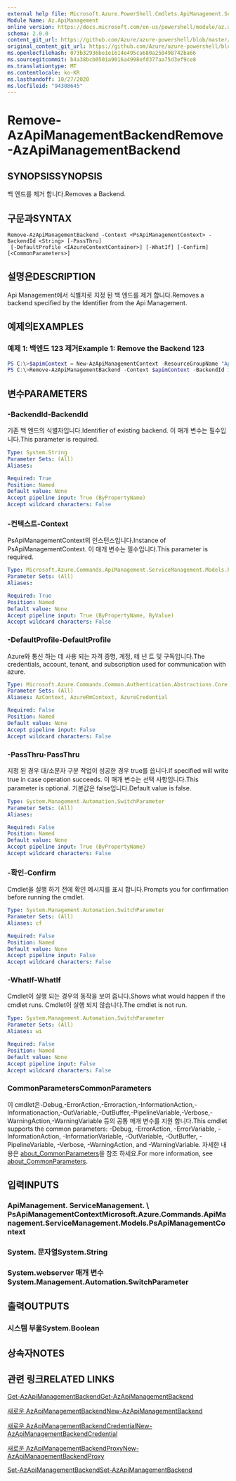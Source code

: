 ```yaml
---
external help file: Microsoft.Azure.PowerShell.Cmdlets.ApiManagement.ServiceManagement.dll-Help.xml
Module Name: Az.ApiManagement
online version: https://docs.microsoft.com/en-us/powershell/module/az.apimanagement/remove-azapimanagementbackend
schema: 2.0.0
content_git_url: https://github.com/Azure/azure-powershell/blob/master/src/ApiManagement/ApiManagement/help/Remove-AzApiManagementBackend.md
original_content_git_url: https://github.com/Azure/azure-powershell/blob/master/src/ApiManagement/ApiManagement/help/Remove-AzApiManagementBackend.md
ms.openlocfilehash: 073b32936be1e1614e495ca680a250498742ba66
ms.sourcegitcommit: b4a38bcb0501a9016a4998efd377aa75d3ef9ce8
ms.translationtype: MT
ms.contentlocale: ko-KR
ms.lasthandoff: 10/27/2020
ms.locfileid: "94308645"
---
```

# <span data-ttu-id="14579-101">Remove-AzApiManagementBackend</span><span class="sxs-lookup"><span data-stu-id="14579-101">Remove-AzApiManagementBackend</span></span>

## <span data-ttu-id="14579-102">SYNOPSIS</span><span class="sxs-lookup"><span data-stu-id="14579-102">SYNOPSIS</span></span>
<span data-ttu-id="14579-103">백 엔드를 제거 합니다.</span><span class="sxs-lookup"><span data-stu-id="14579-103">Removes a Backend.</span></span>

## <span data-ttu-id="14579-104">구문과</span><span class="sxs-lookup"><span data-stu-id="14579-104">SYNTAX</span></span>

```
Remove-AzApiManagementBackend -Context <PsApiManagementContext> -BackendId <String> [-PassThru]
 [-DefaultProfile <IAzureContextContainer>] [-WhatIf] [-Confirm] [<CommonParameters>]
```

## <span data-ttu-id="14579-105">설명은</span><span class="sxs-lookup"><span data-stu-id="14579-105">DESCRIPTION</span></span>
<span data-ttu-id="14579-106">Api Management에서 식별자로 지정 된 백 엔드를 제거 합니다.</span><span class="sxs-lookup"><span data-stu-id="14579-106">Removes a backend specified by the Identifier from the Api Management.</span></span>

## <span data-ttu-id="14579-107">예제의</span><span class="sxs-lookup"><span data-stu-id="14579-107">EXAMPLES</span></span>

### <span data-ttu-id="14579-108">예제 1: 백엔드 123 제거</span><span class="sxs-lookup"><span data-stu-id="14579-108">Example 1: Remove the Backend 123</span></span>
```powershell
PS C:\>$apimContext = New-AzApiManagementContext -ResourceGroupName "Api-Default-WestUS" -ServiceName "contoso"
PS C:\>Remove-AzApiManagementBackend -Context $apimContext -BackendId 123 -PassThru
```

## <span data-ttu-id="14579-109">변수</span><span class="sxs-lookup"><span data-stu-id="14579-109">PARAMETERS</span></span>

### <span data-ttu-id="14579-110">-BackendId</span><span class="sxs-lookup"><span data-stu-id="14579-110">-BackendId</span></span>
<span data-ttu-id="14579-111">기존 백 엔드의 식별자입니다.</span><span class="sxs-lookup"><span data-stu-id="14579-111">Identifier of existing backend.</span></span>
<span data-ttu-id="14579-112">이 매개 변수는 필수입니다.</span><span class="sxs-lookup"><span data-stu-id="14579-112">This parameter is required.</span></span>

```yaml
Type: System.String
Parameter Sets: (All)
Aliases:

Required: True
Position: Named
Default value: None
Accept pipeline input: True (ByPropertyName)
Accept wildcard characters: False
```

### <span data-ttu-id="14579-113">-컨텍스트</span><span class="sxs-lookup"><span data-stu-id="14579-113">-Context</span></span>
<span data-ttu-id="14579-114">PsApiManagementContext의 인스턴스입니다.</span><span class="sxs-lookup"><span data-stu-id="14579-114">Instance of PsApiManagementContext.</span></span>
<span data-ttu-id="14579-115">이 매개 변수는 필수입니다.</span><span class="sxs-lookup"><span data-stu-id="14579-115">This parameter is required.</span></span>

```yaml
Type: Microsoft.Azure.Commands.ApiManagement.ServiceManagement.Models.PsApiManagementContext
Parameter Sets: (All)
Aliases:

Required: True
Position: Named
Default value: None
Accept pipeline input: True (ByPropertyName, ByValue)
Accept wildcard characters: False
```

### <span data-ttu-id="14579-116">-DefaultProfile</span><span class="sxs-lookup"><span data-stu-id="14579-116">-DefaultProfile</span></span>
<span data-ttu-id="14579-117">Azure와 통신 하는 데 사용 되는 자격 증명, 계정, 테 넌 트 및 구독입니다.</span><span class="sxs-lookup"><span data-stu-id="14579-117">The credentials, account, tenant, and subscription used for communication with azure.</span></span>

```yaml
Type: Microsoft.Azure.Commands.Common.Authentication.Abstractions.Core.IAzureContextContainer
Parameter Sets: (All)
Aliases: AzContext, AzureRmContext, AzureCredential

Required: False
Position: Named
Default value: None
Accept pipeline input: False
Accept wildcard characters: False
```

### <span data-ttu-id="14579-118">-PassThru</span><span class="sxs-lookup"><span data-stu-id="14579-118">-PassThru</span></span>
<span data-ttu-id="14579-119">지정 된 경우 대/소문자 구분 작업이 성공한 경우 true를 씁니다.</span><span class="sxs-lookup"><span data-stu-id="14579-119">If specified will write true in case operation succeeds.</span></span>
<span data-ttu-id="14579-120">이 매개 변수는 선택 사항입니다.</span><span class="sxs-lookup"><span data-stu-id="14579-120">This parameter is optional.</span></span>
<span data-ttu-id="14579-121">기본값은 false입니다.</span><span class="sxs-lookup"><span data-stu-id="14579-121">Default value is false.</span></span>

```yaml
Type: System.Management.Automation.SwitchParameter
Parameter Sets: (All)
Aliases:

Required: False
Position: Named
Default value: None
Accept pipeline input: True (ByPropertyName)
Accept wildcard characters: False
```

### <span data-ttu-id="14579-122">-확인</span><span class="sxs-lookup"><span data-stu-id="14579-122">-Confirm</span></span>
<span data-ttu-id="14579-123">Cmdlet을 실행 하기 전에 확인 메시지를 표시 합니다.</span><span class="sxs-lookup"><span data-stu-id="14579-123">Prompts you for confirmation before running the cmdlet.</span></span>

```yaml
Type: System.Management.Automation.SwitchParameter
Parameter Sets: (All)
Aliases: cf

Required: False
Position: Named
Default value: None
Accept pipeline input: False
Accept wildcard characters: False
```

### <span data-ttu-id="14579-124">-WhatIf</span><span class="sxs-lookup"><span data-stu-id="14579-124">-WhatIf</span></span>
<span data-ttu-id="14579-125">Cmdlet이 실행 되는 경우의 동작을 보여 줍니다.</span><span class="sxs-lookup"><span data-stu-id="14579-125">Shows what would happen if the cmdlet runs.</span></span> <span data-ttu-id="14579-126">Cmdlet이 실행 되지 않습니다.</span><span class="sxs-lookup"><span data-stu-id="14579-126">The cmdlet is not run.</span></span>

```yaml
Type: System.Management.Automation.SwitchParameter
Parameter Sets: (All)
Aliases: wi

Required: False
Position: Named
Default value: None
Accept pipeline input: False
Accept wildcard characters: False
```

### <span data-ttu-id="14579-127">CommonParameters</span><span class="sxs-lookup"><span data-stu-id="14579-127">CommonParameters</span></span>
<span data-ttu-id="14579-128">이 cmdlet은-Debug,-ErrorAction,-Erroraction,-InformationAction,-Informationaction,-OutVariable,-OutBuffer,-PipelineVariable,-Verbose,-WarningAction,-WarningVariable 등의 공통 매개 변수를 지원 합니다.</span><span class="sxs-lookup"><span data-stu-id="14579-128">This cmdlet supports the common parameters: -Debug, -ErrorAction, -ErrorVariable, -InformationAction, -InformationVariable, -OutVariable, -OutBuffer, -PipelineVariable, -Verbose, -WarningAction, and -WarningVariable.</span></span> <span data-ttu-id="14579-129">자세한 내용은 [about_CommonParameters](http://go.microsoft.com/fwlink/?LinkID=113216)을 참조 하세요.</span><span class="sxs-lookup"><span data-stu-id="14579-129">For more information, see [about_CommonParameters](http://go.microsoft.com/fwlink/?LinkID=113216).</span></span>

## <span data-ttu-id="14579-130">입력</span><span class="sxs-lookup"><span data-stu-id="14579-130">INPUTS</span></span>

### <span data-ttu-id="14579-131">ApiManagement. ServiceManagement. \ PsApiManagementContext</span><span class="sxs-lookup"><span data-stu-id="14579-131">Microsoft.Azure.Commands.ApiManagement.ServiceManagement.Models.PsApiManagementContext</span></span>

### <span data-ttu-id="14579-132">System. 문자열</span><span class="sxs-lookup"><span data-stu-id="14579-132">System.String</span></span>

### <span data-ttu-id="14579-133">System.webserver 매개 변수</span><span class="sxs-lookup"><span data-stu-id="14579-133">System.Management.Automation.SwitchParameter</span></span>

## <span data-ttu-id="14579-134">출력</span><span class="sxs-lookup"><span data-stu-id="14579-134">OUTPUTS</span></span>

### <span data-ttu-id="14579-135">시스템 부울</span><span class="sxs-lookup"><span data-stu-id="14579-135">System.Boolean</span></span>

## <span data-ttu-id="14579-136">상속자</span><span class="sxs-lookup"><span data-stu-id="14579-136">NOTES</span></span>

## <span data-ttu-id="14579-137">관련 링크</span><span class="sxs-lookup"><span data-stu-id="14579-137">RELATED LINKS</span></span>

[<span data-ttu-id="14579-138">Get-AzApiManagementBackend</span><span class="sxs-lookup"><span data-stu-id="14579-138">Get-AzApiManagementBackend</span></span>](./Get-AzApiManagementBackend.md)

[<span data-ttu-id="14579-139">새로운 AzApiManagementBackend</span><span class="sxs-lookup"><span data-stu-id="14579-139">New-AzApiManagementBackend</span></span>](./New-AzApiManagementBackend.md)

[<span data-ttu-id="14579-140">새로운 AzApiManagementBackendCredential</span><span class="sxs-lookup"><span data-stu-id="14579-140">New-AzApiManagementBackendCredential</span></span>](./New-AzApiManagementBackendCredential.md)

[<span data-ttu-id="14579-141">새로운 AzApiManagementBackendProxy</span><span class="sxs-lookup"><span data-stu-id="14579-141">New-AzApiManagementBackendProxy</span></span>](./New-AzApiManagementBackendProxy.md)

[<span data-ttu-id="14579-142">Set-AzApiManagementBackend</span><span class="sxs-lookup"><span data-stu-id="14579-142">Set-AzApiManagementBackend</span></span>](./Set-AzApiManagementBackend.md)
